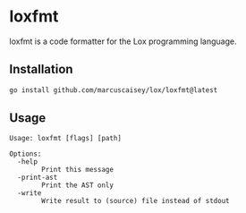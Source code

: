# loxfmt

loxfmt is a code formatter for the Lox programming language.

## Installation

```sh
go install github.com/marcuscaisey/lox/loxfmt@latest
```

## Usage

```
Usage: loxfmt [flags] [path]

Options:
  -help
        Print this message
  -print-ast
        Print the AST only
  -write
        Write result to (source) file instead of stdout
```
